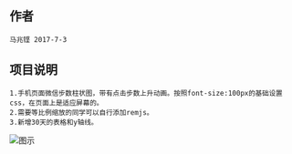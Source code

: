 ## 作者
	马兆铿 2017-7-3
## 项目说明
	1.手机页面微信步数柱状图，带有点击步数上升动画。按照font-size:100px的基础设置css，在页面上是适应屏幕的。
	2.需要等比例缩放的同学可以自行添加remjs。
	3.新增30天的表格和y轴线。
	
![图示](https://ws1.sinaimg.cn/large/8a6df995gy1fh9ztskevwj20bh0at74o.jpg)

